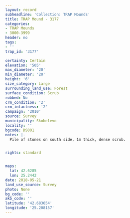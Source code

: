 ```yaml
---
layout: record
subheadline: 'Collection: TRAP Mounds'
title: TRAP Mound - 3177
categories:
- TRAP Mounds
- 3000-3999
header: no
tags:
- ''
trap_id: '3177'

certainty: Certain
elevation: '505'
max_diameter: '20'
min_diameter: '20'
height: '6'
size_category: Large
surrounding_land_use: Forest
surface_condition: Scrub
robbed: No
crm_condition: '2'
crm_intactness: '2'
campaign: '2010'
source: Survey
municipality: Skobelevo
locality: ''
bgcode: DS001
notes: |-
  Pile of stones on south side, 1m thick, dense scrub.


rights: standard


maps:
  lat: 42.6285
  lon: 25.2442
date: 2018-05-21
land_use_source: Survey
photo: None
bg_code: ''
akb_code: ''
latitude: '42.683654'
longitude: '25.208157'
---
```

